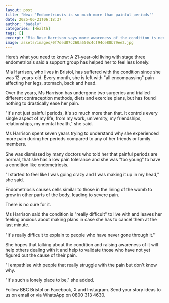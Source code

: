 ```yaml
---
layout: post
title: "New: 'Endometriosis is so much more than painful periods'"
date: 2025-06-21T06:18:37
author: "badely"
categories: [Health]
tags: []
excerpt: "Mia Rose Harrison says more awareness of the condition is needed."
image: assets/images/0f7ded07c260a550c4cf94ce88b79ee2.jpg
---
```


Here’s what you need to know: A 21-year-old living with stage three endometriosis said a support group has helped her to feel less lonely.

Mia Harrison, who lives in Bristol, has suffered with the condition since she was 12-years-old. Every month, she is left with "all encompassing" pain affecting her legs, stomach, back and head.

Over the years, Ms Harrison has undergone two surgeries and trialled different contraception methods, diets and exercise plans, but has found nothing to drastically ease her pain.

"It's not just painful periods, it's so much more than that. It controls every single aspect of my life, from my work, university, my friendships, relationships, my mental health," she said.

Ms Harrison spent seven years trying to understand why she experienced more pain during her periods compared to any of her friends or family members.

She was dismissed by many doctors who told her that painful periods are normal, that she has a low pain tolerance and she was "too young" to have a condition like endometriosis.

"I started to feel like I was going crazy and I was making it up in my head," she said.

Endometriosis causes cells similar to those in the lining of the womb to grow in other parts of the body, leading to severe pain.

There is no cure for it.

Ms Harrison said the condition is "really difficult" to live with and leaves her feeling anxious about making plans in case she has to cancel them at the last minute.

"It's really difficult to explain to people who have never gone through it."

She hopes that talking about the condition and raising awareness of it will help others dealing with it and help to validate those who have not yet figured out the cause of their pain.

"I empathise with people that really struggle with the pain but don't know why.

"It's such a lonely place to be," she added.

Follow BBC Bristol on Facebook, X and Instagram. Send your story ideas to us on email or via WhatsApp on 0800 313 4630.

